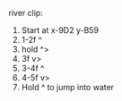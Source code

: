 river clip:

1. Start at x-9D2 y-B59
2. 1-2f ^
3. hold ^>
4. 3f v>
5. 3-4f ^
6. 4-5f v>
7. Hold ^ to jump into water
